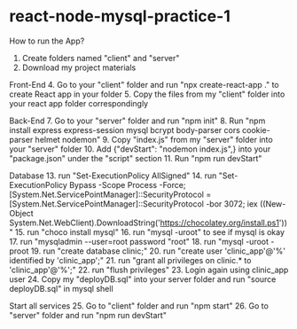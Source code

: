 # react-node-mysql-practice-1

How to run the App?

1. Create folders named "client" and "server"
2. Download my project materials

Front-End
4. Go to your "client" folder and run "npx create-react-app ." to create React app in your folder
5. Copy the files from my "client" folder into your react app folder correspondingly

Back-End
7. Go to your "server" folder and run "npm init"
8. Run "npm install express express-session mysql bcrypt body-parser cors cookie-parser helmet nodemon"
9. Copy "index.js" from my "server" folder into your "server" folder
10. Add {"devStart": "nodemon index.js",} into your "package.json" under the "script" section
11. Run "npm run devStart"

Database
13. run "Set-ExecutionPolicy AllSigned"
14. run "Set-ExecutionPolicy Bypass -Scope Process -Force; [System.Net.ServicePointManager]::SecurityProtocol = [System.Net.ServicePointManager]::SecurityProtocol -bor 3072; iex ((New-Object System.Net.WebClient).DownloadString('https://chocolatey.org/install.ps1'))"
15. run "choco install mysql"
16. run "mysql -uroot" to see if mysql is okay
17. run "mysqladmin --user=root password "root"
18. run "mysql -uroot -proot
19. run "create database clinic;"
20. run "create user 'clinic_app'@'%' identified by 'clinic_app';"
21. run "grant all privileges on clinic.* to 'clinic_app'@'%';"
22. run "flush privileges"
23. Login again using clinic_app user
24. Copy my "deployDB.sql" into your server folder and run "source deployDB.sql" in mysql shell

Start all services
25. Go to "client" folder and run "npm start"
26. Go to "server" folder and run "npm run devStart"
